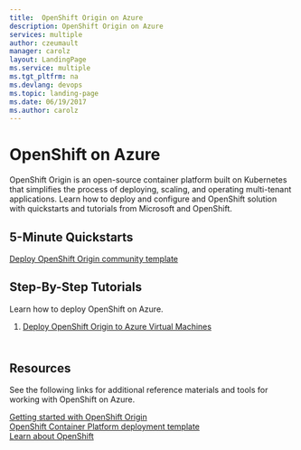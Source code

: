 ```yaml
---
title:  OpenShift Origin on Azure
description: OpenShift Origin on Azure 
services: multiple
author: czeumault
manager: carolz
layout: LandingPage
ms.service: multiple
ms.tgt_pltfrm: na
ms.devlang: devops
ms.topic: landing-page
ms.date: 06/19/2017
ms.author: carolz
---
```

<div class="content">
    <h1>OpenShift on Azure</h1>
    <div class="introHolder" style="justify-content: space-between;">
        <div class="intro" style="min-width: 200px">
    OpenShift Origin is an open-source container platform built on Kubernetes that simplifies the process of deploying, scaling, and operating multi-tenant applications.  Learn how to deploy and configure and OpenShift solution with quickstarts and tutorials from Microsoft and OpenShift. 
        </div>
    </div>
<h2>5-Minute Quickstarts</h2>
<a href="https://azure.microsoft.com/resources/templates/openshift-origin-rhel/">Deploy OpenShift Origin community template</a> 
<h2>Step-By-Step Tutorials</h2>
<p>Learn how to deploy OpenShift on Azure.</p>
<ol>
  <li><a href="/azure/virtual-machines/linux/openshift-get-started">Deploy OpenShift Origin to Azure Virtual Machines</a></li><br/></ol>
<h2 style="margin-top: 36px">Resources</h2>
<p>See the following links for additional reference materials and tools for working with OpenShift on Azure.</p>
<a href="https://docs.openshift.org/latest/getting_started/index.html">Getting started with OpenShift Origin</a><br/>
<a href="https://github.com/Microsoft/openshift-container-platform">OpenShift Container Platform deployment template</a><br/>
<a href="https://docs.openshift.org/latest/welcome/index.html">Learn about OpenShift</a><br/>
</div>
